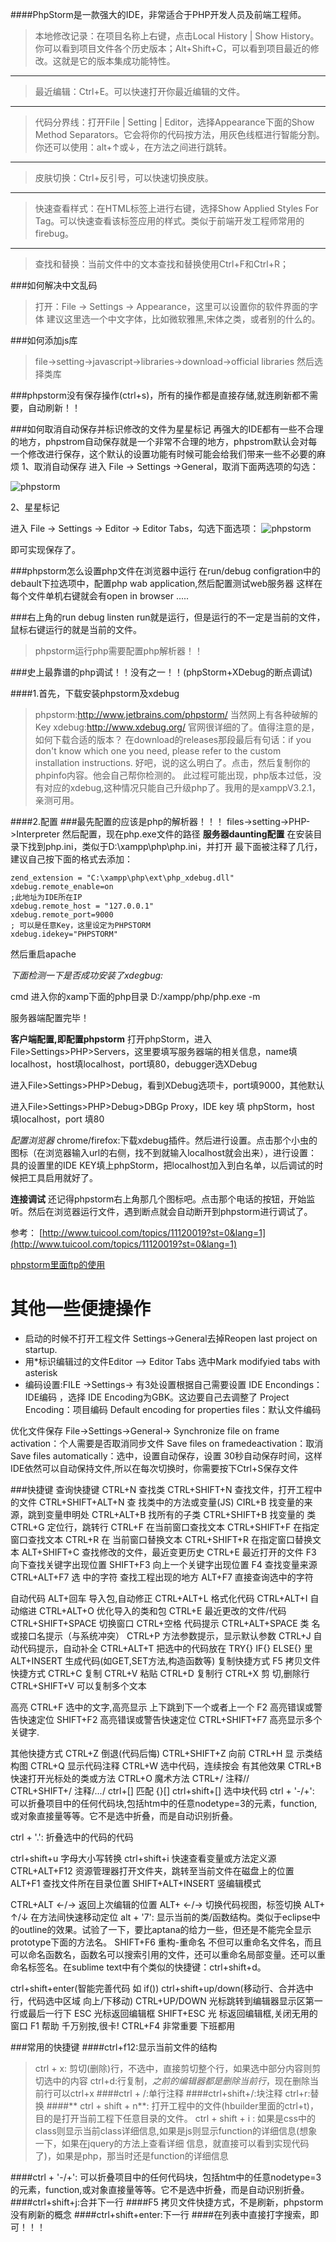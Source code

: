 ####PhpStorm是一款强大的IDE，非常适合于PHP开发人员及前端工程师。

>本地修改记录：在项目名称上右键，点击Local History | Show History。你可以看到项目文件各个历史版本；Alt+Shift+C，可以看到项目最近的修改。这就是它的版本集成功能特性。


----------


>最近编辑：Ctrl+E。可以快速打开你最近编辑的文件。


----------
>代码分界线：打开File | Setting | Editor，选择Appearance下面的Show Method Separators。它会将你的代码按方法，用灰色线框进行智能分割。你还可以使用：alt+↑或↓，在方法之间进行跳转。


----------
>皮肤切换：Ctrl+反引号，可以快速切换皮肤。


----------
>快速查看样式：在HTML标签上进行右键，选择Show Applied Styles For Tag。可以快速查看该标签应用的样式。类似于前端开发工程师常用的firebug。


----------
>查找和替换：当前文件中的文本查找和替换使用Ctrl+F和Ctrl+R；


###如何解决中文乱码
>打开：File -> Settings -> Appearance，这里可以设置你的软件界面的字体
>建议这里选一个中文字体，比如微软雅黑,宋体之类，或者别的什么的。 


###如何添加js库
>file->setting->javascript->libraries->download->official libraries
>然后选择类库

###phpstorm没有保存操作(ctrl+s)，所有的操作都是直接存储,就连刷新都不需要，自动刷新！！



###如何取消自动保存并标识修改的文件为星星标记
再强大的IDE都有一些不合理的地方，phpstrom自动保存就是一个非常不合理的地方，phpstrom默认会对每一个修改进行保存，这个默认的设置功能有时候可能会给我们带来一些不必要的麻烦
1、取消自动保存
进入 File -> Settings ->General，取消下面两选项的勾选：

![phpstorm](https://raw.githubusercontent.com/younth/image/master/phpstorm/1.gif)


2、星星标记

进入 File -> Settings -> Editor -> Editor Tabs，勾选下面选项：
![phpstorm](https://raw.githubusercontent.com/younth/image/master/phpstorm/2.gif)

即可实现保存了。



###phpstorm怎么设置php文件在浏览器中运行
在run/debug configration中的debault下拉选项中，配置php wab application,然后配置测试web服务器
这样在每个文件单机右键就会有open in browser .....

###右上角的run debug linsten
run就是运行，但是运行的不一定是当前的文件，鼠标右键运行的就是当前的文件。
>phpstorm运行php需要配置php解析器！！



###史上最靠谱的php调试！！没有之一！！(phpStorm+XDebug的断点调试)

####1.首先，下载安装phpstorm及xdebug
>phpstorm:http://www.jetbrains.com/phpstorm/ 当然网上有各种破解的Key
>xdebug:http://www.xdebug.org/ 官网很详细的了。值得注意的是，如何下载合适的版本？
>在download的releases那段最后有句话：if you don't know which one you need, please refer to the custom installation instructions.
>好吧，说的这么明白了。点击，然后复制你的phpinfo内容。他会自己帮你检测的。
>此过程可能出现，php版本过低，没有对应的xdebug,这种情况只能自己升级php了。我用的是xamppV3.2.1，亲测可用。

####2.配置
###最先配置的应该是php的解析器！！！
files->setting->PHP->Interpreter 然后配置，现在php.exe文件的路径
**服务器daunting配置**
在安装目录下找到php.ini，类似于D:\xampp\php\php.ini，并打开
最下面被注释了几行，建议自己按下面的格式去添加：
```
zend_extension = "C:\xampp\php\ext\php_xdebug.dll"
xdebug.remote_enable=on
;此地址为IDE所在IP
xdebug.remote_host = "127.0.0.1"
xdebug.remote_port=9000
; 可以是任意Key，这里设定为PHPSTORM
xdebug.idekey="PHPSTORM"
```

然后重启apache

*下面检测一下是否成功安装了xdegbug:*

cmd 进入你的xamp下面的php目录
D:/xampp/php/php.exe -m

服务器端配置完毕！


**客户端配置,即配置phpstorm**
打开phpStorm，进入File>Settings>PHP>Servers，这里要填写服务器端的相关信息，name填localhost，host填localhost，port填80，debugger选XDebug

进入File>Settings>PHP>Debug，看到XDebug选项卡，port填9000，其他默认

进入File>Settings>PHP>Debug>DBGp Proxy，IDE key 填 phpStorm，host 填localhost，port 填80

*配置浏览器*
chrome/firefox:下载xdebug插件。然后进行设置。点击那个小虫的图标（在浏览器输入url的右侧，找不到就输入localhost就会出来），进行设置：
具的设置里的IDE KEY填上phpStorm，把localhost加入到白名单，以后调试的时候把工具启用就好了。

**连接调试**
还记得phpstorm右上角那几个图标吧。点击那个电话的按钮，开始监听。然后在浏览器运行文件，遇到断点就会自动断开到phpstorm进行调试了。

参考：
[http://www.tuicool.com/topics/11120019?st=0&lang=1](http://www.tuicool.com/topics/11120019?st=0&lang=1)

[phpstorm里面ftp的使用](http://www.wwwquan.com/show-66-121-1.html)







其他一些便捷操作
====
 - 启动的时候不打开工程文件 Settings->General去掉Reopen last project on startup.
 - 用*标识编辑过的文件Editor –> Editor Tabs 选中Mark modifyied tabs with asterisk 
 - 编码设置:FILE ->Settings->       有3处设置根据自己需要设置
IDE Encondings：IDE编码 ，选择 IDE Encoding为GBK。这边要自己去调整了
Project Encoding：项目编码
Default encoding for properties files：默认文件编码


优化文件保存
File->Settings->General->
Synchronize file on frame activation：个人需要是否取消同步文件
Save files on framedeactivation：取消
Save files automatically：选中，设置自动保存，设置 30秒自动保存时间，这样IDE依然可以自动保持文件,所以在每次切换时，你需要按下Ctrl+S保存文件


###快捷键
查询快捷键
CTRL+N   查找类
CTRL+SHIFT+N  查找文件，打开工程中的文件
CTRL+SHIFT+ALT+N 查 找类中的方法或变量(JS)
CIRL+B   找变量的来源，跳到变量申明处
CTRL+ALT+B  找所有的子类
CTRL+SHIFT+B  找变量的 类
CTRL+G   定位行，跳转行
CTRL+F   在当前窗口查找文本
CTRL+SHIFT+F  在指定窗口查找文本
CTRL+R   在 当前窗口替换文本
CTRL+SHIFT+R  在指定窗口替换文本
ALT+SHIFT+C  查找修改的文件，最近变更历史
CTRL+E   最近打开的文件
F3   向下查找关键字出现位置
SHIFT+F3  向上一个关键字出现位置
F4   查找变量来源
CTRL+ALT+F7  选 中的字符 查找工程出现的地方
ALT+F7 直接查询选中的字符

自动代码
ALT+回车  导入包,自动修正
CTRL+ALT+L  格式化代码
CTRL+ALT+I  自动缩进
CTRL+ALT+O  优化导入的类和包
CTRL+E  最近更改的文件/代码
CTRL+SHIFT+SPACE 切换窗口
CTRL+空格  代码提示
CTRL+ALT+SPACE  类 名或接口名提示（与系统冲突）
CTRL+P   方法参数提示，显示默认参数
CTRL+J   自动代码提示，自动补全
CTRL+ALT+T  把选中的代码放在 TRY{} IF{} ELSE{} 里
ALT+INSERT  生成代码(如GET,SET方法,构造函数等)
复制快捷方式
F5   拷贝文件快捷方式
CTRL+C   复制
CTRL+V   粘贴
CTRL+D   复制行
CTRL+X   剪 切,删除行
CTRL+SHIFT+V  可以复制多个文本 

高亮
CTRL+F   选中的文字,高亮显示 上下跳到下一个或者上一个
F2  高亮错误或警告快速定位
SHIFT+F2  高亮错误或警告快速定位
CTRL+SHIFT+F7  高亮显示多个关键字. 

其他快捷方式
CTRL+Z   倒退(代码后悔)
CTRL+SHIFT+Z  向前
CTRL+H   显 示类结构图
CTRL+Q   显示代码注释
CTRL+W   选中代码，连续按会 有其他效果
CTRL+B   快速打开光标处的类或方法
CTRL+O   魔术方法
CTRL+/   注释//  
CTRL+SHIFT+/  注释/*...*/
ctrl+[]   匹配 {}[]
ctrl+shift+[]    选中块代码
ctrl + '-/+': 可以折叠项目中的任何代码块,包括htm中的任意nodetype=3的元素，function,或对象直接量等等。它不是选中折叠，而是自动识别折叠。

ctrl + '.': 折叠选中的代码的代码

ctrl+shift+u      字母大小写转换 
ctrl+shift+i      快速查看变量或方法定义源
CTRL+ALT+F12  资源管理器打开文件夹，跳转至当前文件在磁盘上的位置
ALT+F1   查找文件所在目录位置
SHIFT+ALT+INSERT 竖编辑模式

CTRL+ALT ←/→  返回上次编辑的位置
ALT+ ←/→  切换代码视图，标签切换
ALT+ ↑/↓  在方法间快速移动定位
alt + '7': 显示当前的类/函数结构。类似于eclipse中的outline的效果。试验了一下，要比aptana的给力一些，但还是不能完全显示prototype下面的方法名。
SHIFT+F6  重构-重命名
不但可以重命名文件名，而且可以命名函数名，函数名可以搜索引用的文件，还可以重命名局部变量。还可以重命名标签名。在sublime text中有个类似的快捷键：ctrl+shift+d。

ctrl+shift+enter(智能完善代码 如 if()) 
ctrl+shift+up/down(移动行、合并选中行，代码选中区域 向上/下移动) 
CTRL+UP/DOWN  光标跳转到编辑器显示区第一行或最后一行下
ESC   光标返回编辑框
SHIFT+ESC  光 标返回编辑框,关闭无用的窗口
F1   帮助 千万别按,很卡!
CTRL+F4   非常重要 下班都用

###常用的快捷键
####ctrl+f12:显示当前文件的结构
>ctrl + x: 剪切(删除)行，不选中，直接剪切整个行，如果选中部分内容则剪切选中的内容
>ctrl+d:行复制，*之前的编辑器都是删除当前行*，现在删除当前行可以ctrl+x
####ctrl + /:单行注释
####ctrl+shift+/:块注释
>ctrl+r:替换
####** ctrl + shift + n**: 打开工程中的文件(hbuilder里面的ctrl+t)，目的是打开当前工程下任意目录的文件。
>  ctrl + shift + i : 如果是css中的class则显示当前class详细信息,如果是js则显示function的详细信息(想象一下，如果在jquery的方法上查看详细 信息，就直接可以看到实现代码了)，如果是php，那当时还是function的详细信息

####ctrl + '-/+': 可以折叠项目中的任何代码块，包括htm中的任意nodetype=3的元素，function,或对象直接量等等。它不是选中折叠，而是自动识别折叠。
####ctrl+shift+j:合并下一行
####F5   拷贝文件快捷方式，不是刷新，phpstorm没有刷新的概念
####ctrl+shift+enter:下一行
####在列表中直接打字搜索，即可！！！